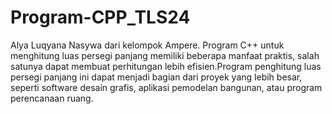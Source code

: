 # Program-CPP_TLS24
Alya Luqyana Nasywa dari kelompok Ampere.
Program C++ untuk menghitung luas persegi panjang memiliki beberapa manfaat praktis, salah satunya dapat membuat perhitungan lebih efisien.Program penghitung luas persegi panjang ini dapat menjadi bagian dari proyek yang lebih besar, seperti software desain grafis, aplikasi pemodelan bangunan, atau program perencanaan ruang.
